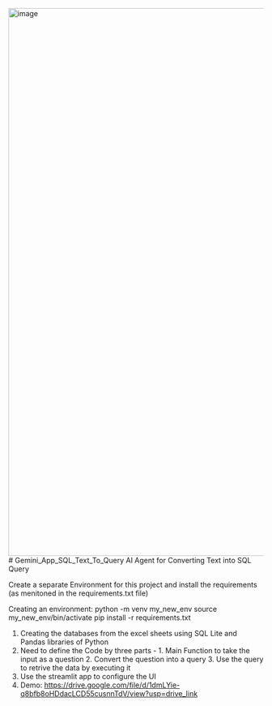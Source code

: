 <img width="1920" height="1080" alt="image" src="https://github.com/user-attachments/assets/d9d9db1e-adae-4c18-a6d1-7a56905c1795" /># Gemini_App_SQL_Text_To_Query
AI Agent for Converting Text into SQL Query

Create a separate Environment for this project and install the requirements (as menitoned in the requirements.txt file)

Creating an environment: 
python -m venv my_new_env
source my_new_env/bin/activate
pip install -r requirements.txt

1. Creating the databases from the excel sheets using SQL Lite and Pandas libraries of Python
2. Need to define the Code by three parts -
       1. Main Function to take the input as a question
       2. Convert the question into a query
       3. Use the query to retrive the data by executing it
3. Use the streamlit app to configure the UI
4. Demo: https://drive.google.com/file/d/1dmLYie-q8bfb8oHDdacLCD55cusnnTdV/view?usp=drive_link
   
